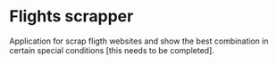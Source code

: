 # Flights scrapper

Application for scrap fligth websites and show the best combination in certain special conditions [this needs to be completed].
